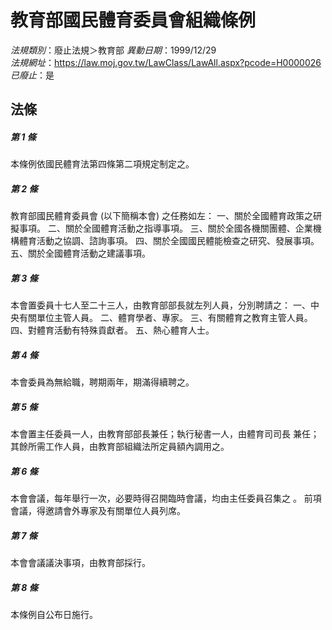 # 教育部國民體育委員會組織條例

*法規類別*：廢止法規＞教育部
*異動日期*：1999/12/29  
*法規網址*：https://law.moj.gov.tw/LawClass/LawAll.aspx?pcode=H0000026
*已廢止*：是


## 法條
##### 第 1 條
本條例依國民體育法第四條第二項規定制定之。

##### 第 2 條
教育部國民體育委員會 (以下簡稱本會) 之任務如左：
一、關於全國體育政策之研擬事項。
二、關於全國體育活動之指導事項。
三、關於全國各機關團體、企業機構體育活動之協調、諮詢事項。
四、關於全國國民體能檢查之研究、發展事項。
五、關於全國體育活動之建議事項。


##### 第 3 條
本會置委員十七人至二十三人，由教育部部長就左列人員，分別聘請之：
一、中央有關單位主管人員。
二、體育學者、專家。
三、有關體育之教育主管人員。
四、對體育活動有特殊貢獻者。
五、熱心體育人士。


##### 第 4 條
本會委員為無給職，聘期兩年，期滿得續聘之。

##### 第 5 條
本會置主任委員一人，由教育部部長兼任；執行秘書一人，由體育司司長
兼任；其餘所需工作人員，由教育部組織法所定員額內調用之。

##### 第 6 條
本會會議，每年舉行一次，必要時得召開臨時會議，均由主任委員召集之
。
前項會議，得邀請會外專家及有關單位人員列席。

##### 第 7 條
本會會議議決事項，由教育部採行。

##### 第 8 條
本條例自公布日施行。


